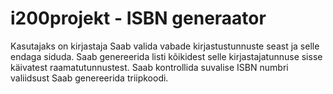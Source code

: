 # i200projekt - ISBN generaator
Kasutajaks on kirjastaja
Saab valida vabade kirjastustunnuste seast ja selle endaga siduda.
Saab genereerida listi kõikidest selle kirjastajatunnuse sisse käivatest raamatutunnustest.
Saab kontrollida suvalise ISBN numbri valiidsust
Saab genereerida triipkoodi.
